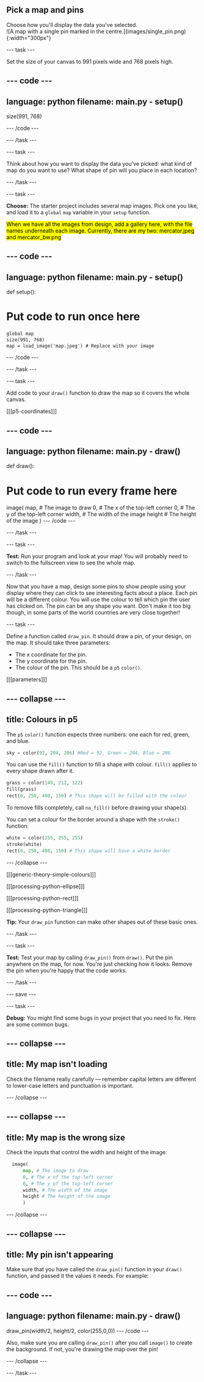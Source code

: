 ## Pick a map and pins

<div style="display: flex; flex-wrap: wrap">
<div style="flex-basis: 200px; flex-grow: 1; margin-right: 15px;">
Choose how you'll display the data you've selected.
</div>
<div>
![A map with a single pin marked in the centre.](images/single_pin.png){:width="300px"}
</div>
</div>

--- task ---

Set the size of your canvas to 991 pixels wide and 768 pixels high.

--- code ---
---
language: python
filename: main.py - setup()
---  
  size(991, 768)

--- /code ---

--- /task ---

--- task ---

Think about how you want to display the data you've picked: what kind of map do you want to use? What shape of pin will you place in each location?

--- /task ---

--- task ---

**Choose:** The starter project includes several map images. Pick one you like, and load it to a `global` `map` variable in your `setup` function.

<mark>When we have all the images from design, add a gallery here, with the file names underneath each image. Currently, there are my two: mercator.jpeg and mercator_bw.png</mark>

--- code ---
---
language: python
filename: main.py - setup()
---
def setup():
# Put code to run once here
    global map
    size(991, 768)    
    map = load_image('map.jpeg') # Replace with your image

--- /code ---

--- /task ---

--- task ---

Add code to your `draw()` function to draw the map so it covers the whole canvas.

[[[p5-coordinates]]]

--- code ---
---
language: python
filename: main.py - draw()
---
def draw():
# Put code to run every frame here
  image(
      map, # The image to draw
      0, # The x of the top-left corner
      0, # The y of the top-left corner
      width, # The width of the image
      height # The height of the image
      )
--- /code ---

--- /task ---

--- task ---

**Test:** Run your program and look at your map! You will probably need to switch to the fullscreen view to see the whole map.

--- /task ---

Now that you have a map, design some pins to show people using your display where they can click to see interesting facts about a place. Each pin will be a different colour. You will use the colour to tell which pin the user has clicked on. The pin can be any shape you want. Don't make it too big though, in some parts of the world countries are very close together!

--- task ---

Define a function called `draw_pin`. It should draw a pin, of your design, on the map. It should take three parameters:

 - The x coordinate for the pin.
 - The y coordinate for the pin.
 - The colour of the pin. This should be a `p5` `color()`.

[[[parameters]]]

--- collapse ---
---
title: Colours in p5
---

The `p5` `color()` function expects three numbers: one each for red, green, and blue.

```python
sky = color(92, 204, 206) #Red = 92, Green = 204, Blue = 206
```

You can use the `fill()` function to fill a shape with colour. `fill()` applies to every shape drawn after it.

```python
grass = color(149, 212, 122)
fill(grass)
rect(0, 250, 400, 150) # This shape will be filled with the colour
```

To remove fills completely, call `no_fill()` before drawing your shape(s).

You can set a colour for the border around a shape with the `stroke()` function:

```python
white = color(255, 255, 255)
stroke(white)
rect(0, 250, 400, 150) # This shape will have a white border
```

--- /collapse ---

[[[generic-theory-simple-colours]]]

[[[processing-python-ellipse]]]

[[[processing-python-rect]]]

[[[processing-python-triangle]]]

**Tip:** Your `draw_pin` function can make other shapes out of these basic ones.

--- /task ---

--- task ---

**Test:** Test your map by calling `draw_pin()` from `draw()`. Put the pin anywhere on the map, for now. You're just checking how it looks. Remove the pin when you're happy that the code works.

--- /task ---

--- save ---

--- task ---

**Debug:** You might find some bugs in your project that you need to fix. Here are some common bugs.

--- collapse ---
---
title: My map isn't loading
---

Check the filename really carefully — remember capital letters are different to lower-case letters and punctuation is important.

--- /collapse ---

--- collapse ---
---
title: My map is the wrong size
---

Check the inputs that control the width and height of the image:

```python
  image(
      map, # The image to draw
      0, # The x of the top-left corner
      0, # The y of the top-left corner
      width, # The width of the image
      height # The height of the image
      )
```

--- /collapse ---

--- collapse ---
---
title: My pin isn't appearing
---

Make sure that you have called the `draw_pin()` function in your `draw()` function, and passed it the values it needs. For example:

--- code ---
---
language: python
filename: main.py - draw()
---
  draw_pin(width/2, height/2, color(255,0,0))
--- /code ---

Also, make sure you are calling `draw_pin()` after you call `image()` to create the background. If not, you're drawing the map over the pin!

--- /collapse ---

--- /task ---

